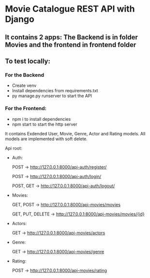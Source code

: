 # Movie Catalogue REST API with Django
## It contains 2 apps: The Backend is in folder Movies and the frontend in frontend folder

## To test locally:
### For the Backend
- Create venv
- Install dependencies from requirements.txt
- py manage.py runserver to start the API

### For the Frontend:
- npm i to install dependencies
- npm start to start the http server

It contains Exdended User, Movie, Genre, Actor and Rating models. All models are implemented with soft delete.

Api root:

- Auth:

  POST  -> http://127.0.0.1:8000/api-auth/register/

  POST  -> http://127.0.0.1:8000/api-auth/login/

  POST, GET  -> http://127.0.0.1:8000/api-auth/logout/

- Movies:

   GET, POST -> http://127.0.0.1:8000/api-movies/movies
   
   GET, PUT, DELETE -> http://127.0.0.1:8000/api-movies/movies/{id}
  
  
 - Actors:
 
   GET -> http://127.0.0.1:8000/api-movies/actors
  
- Genre:

  GET -> http://127.0.0.1:8000/api-movies/genre
 
- Rating:

  POST -> http://127.0.0.1:8000/api-movies/rating
